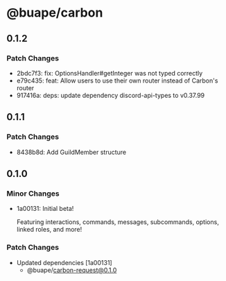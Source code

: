 # @buape/carbon

## 0.1.2

### Patch Changes

- 2bdc7f3: fix: OptionsHandler#getInteger was not typed correctly
- e79c435: feat: Allow users to use their own router instead of Carbon's router
- 917416a: deps: update dependency discord-api-types to v0.37.99

## 0.1.1

### Patch Changes

- 8438b8d: Add GuildMember structure

## 0.1.0

### Minor Changes

- 1a00131: Initial beta!

  Featuring interactions, commands, messages, subcommands, options, linked roles, and more!

### Patch Changes

- Updated dependencies [1a00131]
  - @buape/carbon-request@0.1.0
